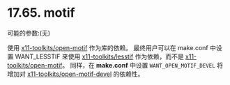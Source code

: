 # 17.65. motif

可能的参数:(无)

使用 [x11-toolkits/open-motif](https://cgit.freebsd.org/ports/tree/x11-toolkits/open-motif/pkg-descr) 作为库的依赖。
最终用户可以在 make.conf 中设置 WANT_LESSTIF 来使用 [x11-toolkits/lesstif](https://cgit.freebsd.org/ports/tree/x11-toolkits/lesstif/pkg-descr) 作为依赖，而不是 [x11-toolkits/open-motif](https://cgit.freebsd.org/ports/tree/x11-toolkits/open-motif/pkg-descr)。
同样，在 **make.conf** 中设置 `WANT_OPEN_MOTIF_DEVEL` 将增加对 [x11-toolkits/open-motif-devel](https://cgit.freebsd.org/ports/tree/x11-toolkits/open-motif-devel/pkg-descr) 的依赖性。
